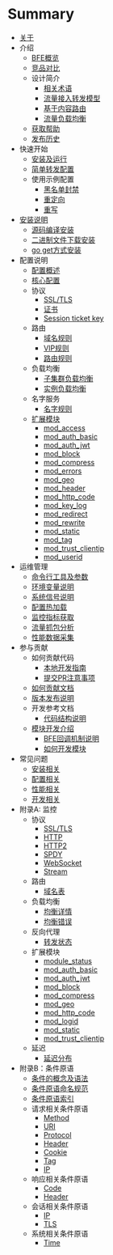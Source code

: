 # Summary

* [关于](README.md)
* 介绍
  * [BFE概览](overview.md)
  * [竞品对比](introduction/comparison.md)
  * 设计简介
    * [相关术语](introduction/terminology.md)
    * [流量接入转发模型](introduction/forward_model.md)
    * [基于内容路由](introduction/route.md)
    * [流量负载均衡](introduction/balance.md)
  * [获取帮助](introduction/getting_help.md)
  * [发布历史](https://github.com/baidu/bfe/blob/master/CHANGELOG.md)
* 快速开始
  * [安装及运行](installation/install_from_source.md)
  * [简单转发配置](example/route.md)
  * 使用示例配置
    * [黑名单封禁](example/block.md)
    * [重定向](example/redirect.md)
    * [重写](example/rewrite.md)
* [安装说明](installation/install.md)
  * [源码编译安装](installation/install_from_source.md)
  * [二进制文件下载安装](installation/install_using_binaries.md)
  * [go get方式安装](installation/install_using_go_get.md)
* 配置说明
  * [配置概述](configuration/config.md)
  * [核心配置](configuration/bfe.conf.md)
  * 协议
    * [SSL/TLS](configuration/tls_conf/tls_rule_conf.data.md)
    * [证书](configuration/tls_conf/server_cert_conf.data.md)
    * [Session ticket key](configuration/tls_conf/session_ticket_key.data.md)
  * 路由
    * [域名规则](configuration/server_data_conf/host_rule.data.md)
    * [VIP规则](configuration/server_data_conf/vip_rule.data.md)
    * [路由规则](configuration/server_data_conf/route_rule.data.md)
  * 负载均衡
    * [子集群负载均衡](configuration/cluster_conf/gslb.data.md)
    * [实例负载均衡](configuration/cluster_conf/cluster_table.data.md)
  * 名字服务
    * [名字规则](configuration/server_data_conf/name_conf.data.md)
  * [扩展模块](module/modules.md)
    * [mod_access](configuration/mod_access/mod_access.md)
    * [mod_auth_basic](configuration/mod_auth_basic/mod_auth_basic.md)
    * [mod_auth_jwt](configuration/mod_auth_jwt/mod_auth_jwt.md)
    * [mod_block](configuration/mod_block/mod_block.md)
    * [mod_compress](configuration/mod_compress/mod_compress.md)
    * [mod_errors](configuration/mod_errors/mod_errors.md)
    * [mod_geo](configuration/mod_geo/mod_geo.md)
    * [mod_header](configuration/mod_header/mod_header.md)
    * [mod_http_code](configuration/mod_http_code/mod_http_code.md)
    * [mod_key_log](configuration/mod_key_log/mod_key_log.md)
    * [mod_redirect](configuration/mod_redirect/mod_redirect.md)
    * [mod_rewrite](configuration/mod_rewrite/mod_rewrite.md)
    * [mod_static](configuration/mod_static/mod_static.md)
    * [mod_tag](configuration/mod_tag/mod_tag.md)
    * [mod_trust_clientip](configuration/mod_trust_clientip/mod_trust_clientip.md)
    * [mod_userid](configuration/mod_userid/mod_userid.md)
* 运维管理
  * [命令行工具及参数](operation/command.md)
  * [环境变量说明](operation/env_var.md)
  * [系统信号说明](operation/signal.md)
  * [配置热加载](operation/reload.md)
  * [监控指标获取](operation/monitor.md)
  * [流量抓包分析](operation/capture_packet.md)
  * [性能数据采集](operation/performance.md)
* 参与贡献
  * 如何贡献代码
    * [本地开发指南](development/local_dev_guide.md)
    * [提交PR注意事项](development/submit_pr_guide.md)
  * [如何贡献文档](development/write_doc_guide.md)
  * [版本发布说明](development/release_regulation.md)
  * 开发参考文档
    * [代码结构说明](development/source_code_layout.md)
  * [模块开发介绍](module/overview.md)
    * [BFE回调机制说明](module/bfe_callback.md)
    * [如何开发模块](module/how_to_write_module.md)
* 常见问题
  * [安装相关](faq/installation.md)
  * [配置相关](faq/configuration.md)
  * [性能相关](faq/performance.md)
  * [开发相关](faq/development.md)
* 附录A: 监控
  * 协议 
    * [SSL/TLS](monitor/tls_state.md)
    * [HTTP](monitor/http_state.md)
    * [HTTP2](monitor/http2_state.md)
    * [SPDY](monitor/spdy_state.md)
    * [WebSocket](monitor/websocket_state.md)
    * [Stream](monitor/stream_state.md)
  * 路由
    * [域名表](monitor/host_table_status.md)
  * 负载均衡
    * [均衡详情](monitor/bal_table_status.md)
    * [均衡错误](monitor/bal_state.md)
  * 反向代理
    * [转发状态](monitor/proxy_state.md)
  * 扩展模块
    * [module_status](monitor/module_status.md)
    * [mod_auth_basic](monitor/mod_auth_basic.md)
    * [mod_auth_jwt](monitor/mod_auth_jwt.md)
    * [mod_block](monitor/mod_block.md)
    * [mod_compress](monitor/mod_compress.md)
    * [mod_geo](monitor/mod_geo.md)
    * [mod_http_code](monitor/mod_http_code.md)
    * [mod_logid](monitor/mod_logid.md)
    * [mod_static](monitor/mod_static.md)
    * [mod_trust_clientip](monitor/mod_trust_clientip.md)
  * 延迟
    * [延迟分布](monitor/proxy_XXX_delay.md)
* 附录B：条件原语
  * [条件的概念及语法](condition/condition_grammar.md)
  * [条件原语命名规范](condition/condition_naming_convention.md)
  * [条件原语索引](condition/condition_primitive_index.md)
  * 请求相关条件原语
    * [Method](condition/request/method.md)
    * [URI](condition/request/uri.md)
    * [Protocol](condition/request/protocol.md)
    * [Header](condition/request/header.md)
    * [Cookie](condition/request/cookie.md)
    * [Tag](condition/request/tag.md)
    * [IP](condition/request/ip.md)
  * 响应相关条件原语
    * [Code](condition/response/code.md)
    * [Header](condition/response/header.md)
  * 会话相关条件原语
    * [IP](condition/session/ip.md)
    * [TLS](condition/session/tls.md)
  * 系统相关条件原语
    * [Time](condition/system/time.md)
